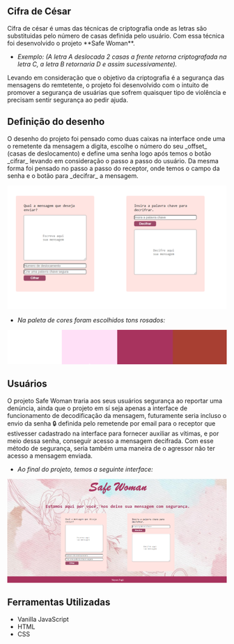 ## Cifra de César

<p>Cifra de césar é umas das técnicas de criptografia onde as letras são substituidas pelo número de casas definida pelo usuário. Com essa técnica foi desenvolvido o projeto **Safe Woman**.</p>

* _Exemplo: (A letra A deslocada 2 casas a frente retorna criptografada na letra C, a letra B retornaria D e assim sucessivamente)._

 <p>Levando em consideração que o objetivo da criptografia é a segurança das mensagens do remtetente, o projeto foi desenvolvido com o intuito de promover a segurança de usuárias que sofrem quaisquer tipo de violência e precisam  sentir segurança ao pedir ajuda.</p>


## Definição do desenho

<p>O desenho do projeto foi pensado como duas caixas na interface onde uma o remetente da mensagem a digita, escolhe o número do seu _offset_ (casas de deslocamento) e define uma senha logo após temos o botão _cifrar_ levando em consideração o passo a passo do usuário. Da mesma forma foi pensado no passo a passo do receptor, onde temos o campo da senha e o botão para _decifrar_ a mensagem.</p>
 
 ![image](src/img/desenho.png)

 * _Na paleta de cores foram escolhidos tons rosados:_

 ![color](src/img/tabela-de-cores.png)

 ## Usuários

<p> O projeto Safe Woman traria aos seus usuários segurança ao reportar uma denúncia, ainda que o projeto em sí seja apenas a interface de funcionamento de decodificação da mensagem, futuramente seria incluso o envio da senha 🔒 definida pelo remetende por email para o receptor que estivesser cadastrado na interface para fornecer auxiliar as vítimas, e por meio dessa senha, conseguir acesso a mensagem decifrada. Com esse método de segurança, seria também uma maneira de o agressor não ter acesso a mensagem enviada.</p> 


 * _Ao final do projeto, temos a seguinte interface:_

 ![interface](src/img/interface.png)

 ## Ferramentas Utilizadas

 * Vanilla JavaScript
 * HTML
 * CSS


 